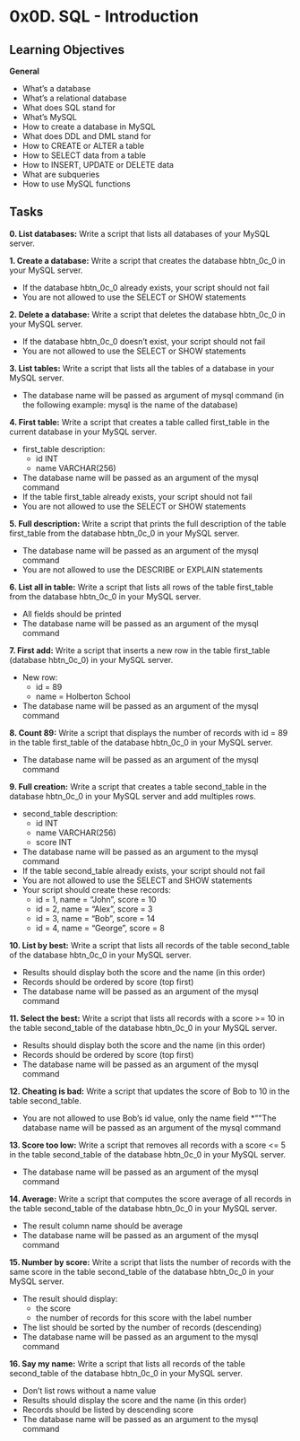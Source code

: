 # 0x0D. SQL - Introduction

## Learning Objectives
**General**
* What’s a database
* What’s a relational database
* What does SQL stand for
* What’s MySQL
* How to create a database in MySQL
* What does DDL and DML stand for
* How to CREATE or ALTER a table
* How to SELECT data from a table
* How to INSERT, UPDATE or DELETE data
* What are subqueries
* How to use MySQL functions

## Tasks
**0. List databases:**
Write a script that lists all databases of your MySQL server.

**1. Create a database:**
Write a script that creates the database hbtn_0c_0 in your MySQL server.

* If the database hbtn_0c_0 already exists, your script should not fail
* You are not allowed to use the SELECT or SHOW statements

**2. Delete a database:**
Write a script that deletes the database hbtn_0c_0 in your MySQL server.

* If the database hbtn_0c_0 doesn’t exist, your script should not fail
* You are not allowed to use the SELECT or SHOW statements

**3. List tables:**
Write a script that lists all the tables of a database in your MySQL server.

* The database name will be passed as argument of mysql command (in the following example: mysql is the name of the database)

**4. First table:**
Write a script that creates a table called first_table in the current database in your MySQL server.

* first_table description:
  - id INT
  - name VARCHAR(256)
* The database name will be passed as an argument of the mysql command
* If the table first_table already exists, your script should not fail
* You are not allowed to use the SELECT or SHOW statements

**5. Full description:**
Write a script that prints the full description of the table first_table from the database hbtn_0c_0 in your MySQL server.

* The database name will be passed as an argument of the mysql command
* You are not allowed to use the DESCRIBE or EXPLAIN statements

**6. List all in table:**
Write a script that lists all rows of the table first_table from the database hbtn_0c_0 in your MySQL server.

* All fields should be printed
* The database name will be passed as an argument of the mysql command

**7. First add:**
Write a script that inserts a new row in the table first_table (database hbtn_0c_0) in your MySQL server.

* New row:
  - id = 89
  - name = Holberton School
* The database name will be passed as an argument of the mysql command

**8. Count 89:**
Write a script that displays the number of records with id = 89 in the table first_table of the database hbtn_0c_0 in your MySQL server.

* The database name will be passed as an argument of the mysql command

**9. Full creation:**
Write a script that creates a table second_table in the database hbtn_0c_0 in your MySQL server and add multiples rows.

* second_table description:
  - id INT
  - name VARCHAR(256)
  - score INT
* The database name will be passed as an argument to the mysql command
* If the table second_table already exists, your script should not fail
* You are not allowed to use the SELECT and SHOW statements
* Your script should create these records:
  - id = 1, name = “John”, score = 10
  - id = 2, name = “Alex”, score = 3
  - id = 3, name = “Bob”, score = 14
  - id = 4, name = “George”, score = 8

**10. List by best:**
Write a script that lists all records of the table second_table of the database hbtn_0c_0 in your MySQL server.

* Results should display both the score and the name (in this order)
* Records should be ordered by score (top first)
* The database name will be passed as an argument of the mysql command

**11. Select the best:**
Write a script that lists all records with a score >= 10 in the table second_table of the database hbtn_0c_0 in your MySQL server.

* Results should display both the score and the name (in this order)
* Records should be ordered by score (top first)
* The database name will be passed as an argument of the mysql command

**12. Cheating is bad:**
Write a script that updates the score of Bob to 10 in the table second_table.

* You are not allowed to use Bob’s id value, only the name field
*""The database name will be passed as an argument of the mysql command

**13. Score too low:**
Write a script that removes all records with a score <= 5 in the table second_table of the database hbtn_0c_0 in your MySQL server.

* The database name will be passed as an argument of the mysql command

**14. Average:**
Write a script that computes the score average of all records in the table second_table of the database hbtn_0c_0 in your MySQL server.

* The result column name should be average
* The database name will be passed as an argument of the mysql command

**15. Number by score:**
Write a script that lists the number of records with the same score in the table second_table of the database hbtn_0c_0 in your MySQL server.

* The result should display:
  - the score
  - the number of records for this score with the label number
* The list should be sorted by the number of records (descending)
* The database name will be passed as an argument to the mysql command

**16. Say my name:**
Write a script that lists all records of the table second_table of the database hbtn_0c_0 in your MySQL server.

* Don’t list rows without a name value
* Results should display the score and the name (in this order)
* Records should be listed by descending score
* The database name will be passed as an argument to the mysql command
